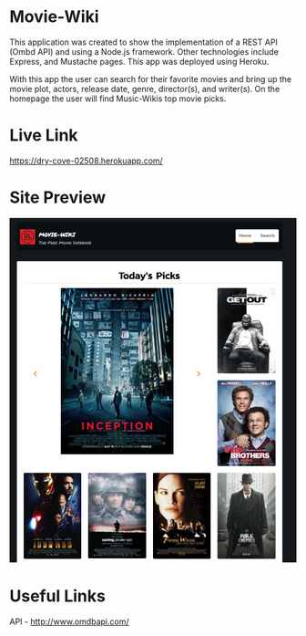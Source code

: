 # Movie-Wiki

This application was created to show the implementation of a REST API (Ombd API) and using a Node.js framework. Other technologies include Express, and Mustache pages. This app was deployed using Heroku. 

With this app the user can search for their favorite movies and bring up the movie plot, actors, release date, genre, director(s), and writer(s). On the homepage the user will find Music-Wikis top movie picks.


# Live Link

https://dry-cove-02508.herokuapp.com/

# Site Preview

<img src="https://github.com/WillisK-0/MovieApp/blob/master/public/sitePreview.png" >


# Useful Links 
API - http://www.omdbapi.com/
